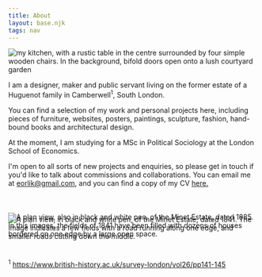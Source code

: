 ```yaml
---
title: About
layout: base.njk
tags: nav
---
```


<img alt="my kitchen, with a rustic table in the centre surrounded by four simple wooden chairs. In the background, bifold doors open onto a lush courtyard garden"  style="display: block; margin: auto" src="/assets/img/About/kitchen.png"/>

I am a designer, maker and public servant living on the former estate of a Huguenot family in Camberwell<sup>1</sup>, South London. 

You can find a selection of my work and personal projects here, including pieces of furniture, websites, posters, paintings, sculpture, fashion, hand-bound books and architectural design.

At the moment, I am studying for a MSc in Political Sociology at the London School of Economics.

 I'm open to all sorts of new projects and enquiries, so please get in touch if you'd like to talk about commissions and collaborations. You can email me at eorlik@gmail.com, and you can find a copy of my CV <a href="/assets/edward-orlik-cv-2022.pdf">here.</a>

<img alt="A plan view, in black and white pen, of the Minet Estate, dated 1841. The image indicates a few fields with a road running along one edge, and smaller roads cutting down the middle." style="wdisplay: block; margin: 3em auto -4em auto" src="/assets/img/About/Minet1.png"/>


<img alt="A plan view, also in black and white pen, of the Minet Estate, dated 1885. In this images, the fields of 1841 have been filled with dozens of houses bordered on one edge by a large open space." style="display: block; margin: 0 auto 3em auto" src="/assets/img/About/Minet2.png"/>

<sup>1</sup> https://www.british-history.ac.uk/survey-london/vol26/pp141-145